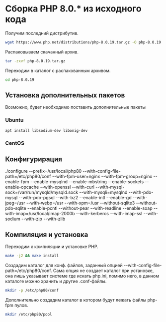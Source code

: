 # Сборка PHP 8.0.* из исходного кода

Получим последний дистрибутив.

```bash
wget https://www.php.net/distributions/php-8.0.19.tar.gz -O php-8.0.19.tar.gz
```

Распаковываем скачанный архив.

```bash
tar -zxvf php-8.0.19.tar.gz
```

Переходим в каталог с распакованным архивом.

```bash
cd php-8.0.19
```

## Установка дополнительных пакетов
Возможно, будет необходимо поставить дополнительные пакеты

### Ubuntu
```
apt install libsodium-dev libonig-dev
```

### CentOS

## Конфигурирация

./configure --prefix=/usr/local/php80 --with-config-file-path=/etc/php80/conf --with-fpm-user=nginx --with-fpm-group=nginx --enable-fpm --enable-mysqlnd --enable-mbstring --enable-sockets --enable-opcache --with-openssl --with-curl --with-mysql-sock=/var/run/mysqld/mysqld.sock --with-mysqli=mysqlnd --with-pdo-mysql --with-pdo-pgsql --with-bz2 --enable-intl --enable-gd --with-jpeg=/usr --with-webp=/usr --with-xpm=/usr --without-sqlite3 --without-pdo-sqlite --enable-pcntl --without-pear --with-readline --enable-soap --with-imap=/usr/local/imap-2000b --with-kerberos --with-imap-ssl --with-sodium --with-zip --with-zlib

## Компиляция и установка
Переходим к компиляции и установке PHP.

```bash
make -j2 && make install
```

Создадим каталог для конф. файлов, заданный опцией --with-config-file-path=/etc/php80/conf. Сама опция не создает каталог при установке, она лишь указывает системе где искать php.ini, помимо него, в данном каталоге можно хранить и другие .conf-файлы.

```bash
mkdir -p /etc/php80/conf
```

Дополнительно создадим каталог в котором будут лежать файлы php-fpm пулов.

```bash
mkdir /etc/php80/pool
```